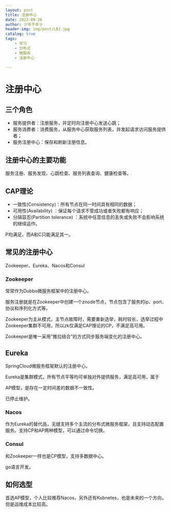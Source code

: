 ```yaml
---
layout: post
title: 注册中心
date: 2022-09-26
author: 少年不年少
header-img: img/post/LBJ.jpg
catalog: true
tags:
    - 学习
    - 分布式
	- 微服务
	- 注册中心

---
```


# 注册中心

## 三个角色

- 服务提供者：注册服务，并定时向注册中心发送心跳；
- 服务消费者：消费服务，从服务中心获取服务列表，并发起请求访问服务提供者；
- 服务注册中心：保存和刷新注册信息。

## 注册中心的主要功能

服务注册、服务发现、心跳检查、服务列表查询、健康检查等。

## CAP理论

- 一致性(Consistency)：所有节点在同一时间具有相同的数据；
- 可用性(Availability) ：保证每个请求不管成功或者失败都有响应；
- 分隔容忍(Partition tolerance) ：系统中任意信息的丢失或失败不会影响系统的继续运作。

P均满足，而A和C只能满足其一。

## 常见的注册中心

Zookeeper、Eureka、Nacos和Consul

### Zookeeper

常常作为Dubbo微服务框架中的注册中心。

服务注册就是在Zookeeper中创建一个znode节点，节点包含了服务的ip、port、协议和序列化方式等。

Zookeeper为主从模式，主节点故障时，需要重新选举，耗时较长，选举过程中Zookeeper集群不可用，所以zk仅满足CAP理论的CP，不满足高可用。

Zookeeper是唯一采用“推拉结合”的方式同步服务端变化的注册中心。

## Eureka

SpringCloud微服务框架默认的注册中心。

Eureka是集群模式，所有节点平等均可单独对外提供服务，满足高可用，属于

AP模型，是存在一定时间差的数据不一致性。

已停止维护。

### Nacos

作为Eureka的替代品，无缝支持多个主流的分布式微服务框架，且支持动态配置服务。支持CP和AP两种模型，可以通过命令切换。

### Consul

和Zookeeper一样也是CP模型，支持多数据中心。

go语言开发。

## 如何选型

首选AP模型，个人比较推荐Nacos，另外还有Kubnetes，也是未来的一个方向，但是运维成本比较高。









